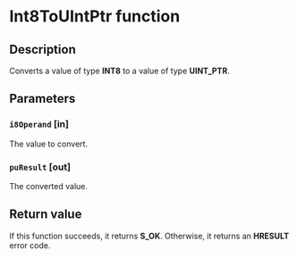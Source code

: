 # Int8ToUIntPtr function

## Description

Converts a value of type **INT8** to a value of type **UINT_PTR**.

## Parameters

### `i8Operand` [in]

The value to convert.

### `puResult` [out]

The converted value.

## Return value

If this function succeeds, it returns **S_OK**. Otherwise, it returns an **HRESULT** error code.